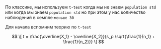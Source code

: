По классике, мы используем `t-test` когда мы не знаем `population std` или когда мы знаем `population std` но при этом у нас количество наблюдений в семпле `меньше 30`

Для начала вспомним теорию по `t-test`

$$
\[ t = \frac{\overline{X_1} - \overline{X_2}}{s_p \sqrt{\frac{1}{n_1} + \frac{1}{n_2}}} \]
$$